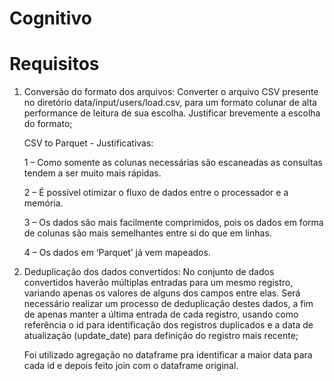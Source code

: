 # Cognitivo

# Requisitos

1. Conversão do formato dos arquivos: Converter o arquivo CSV presente no diretório data/input/users/load.csv, 
para um formato colunar de alta performance de leitura de sua escolha. Justificar brevemente a escolha do formato;

    CSV to Parquet  -  Justificativas:

    1 – Como somente as colunas necessárias são escaneadas as consultas tendem a ser muito mais rápidas.

    2 – É possível otimizar o fluxo de dados entre o processador e a memória.

    3 – Os dados são mais facilmente comprimidos, pois os dados em forma de colunas são mais semelhantes entre si do que em linhas.

    4 – Os dados em ‘Parquet’ já vem mapeados.

2. Deduplicação dos dados convertidos: No conjunto de dados convertidos haverão múltiplas entradas para um mesmo registro, 
variando apenas os valores de alguns dos campos entre elas. Será necessário realizar um processo de deduplicação destes dados, 
a fim de apenas manter a última entrada de cada registro, usando como referência o id para identificação dos registros duplicados e a 
data de atualização (update_date) para definição do registro mais recente;

    Foi utilizado agregação no dataframe pra identificar a maior data para cada id e depois feito join com o dataframe original.

